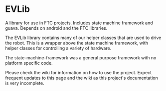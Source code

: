 # EVLib
A library for use in FTC projects. Includes state machine framework and guava. Depends on android and the FTC libraries.

The EVLib library contains many of our helper classes that are used to drive the robot. This is a wrapper above the state machine framework, with helper classes for controlling a variety of hardware.

The state-machine-framework was a general purpose framework with no platform specific code.

Please check the wiki for information on how to use the project. Expect frequent updates to this page and the wiki as this project's documentation is very incomplete.
